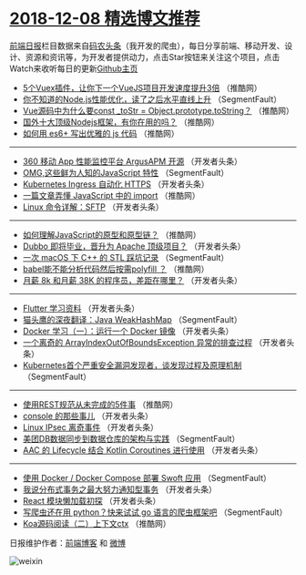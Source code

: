 # [2018-12-08 精选博文推荐](https://toutiao.qdkfweb.cn/date/2018/12/08)

[前端日报](https://qdkfweb.cn/c/news)栏目数据来自[码农头条](https://toutiao.qdkfweb.cn/)（我开发的爬虫），每日分享前端、移动开发、设计、资源和资讯等，为开发者提供动力，点击Star按钮来关注这个项目，点击Watch来收听每日的更新[Github主页](https://github.com/kujian/frontendDaily)
* [5个Vuex插件，让你下一个VueJS项目开发速度提升3倍](https://toutiao.qdkfweb.cn/94044.html) （推酷网）
* [你不知道的Node.js性能优化，读了之后水平直线上升](https://toutiao.qdkfweb.cn/93992.html) （SegmentFault）
* [Vue源码中为什么要const _toStr = Object.prototype.toString？](https://toutiao.qdkfweb.cn/94048.html) （推酷网）
* [国外十大顶级Nodejs框架，有你在用的吗？](https://toutiao.qdkfweb.cn/94040.html) （推酷网）
* [如何用 es6+ 写出优雅的 js 代码](https://toutiao.qdkfweb.cn/94038.html) （推酷网）

***
* [360 移动 App 性能监控平台 ArgusAPM 开源](https://toutiao.qdkfweb.cn/94019.html) （开发者头条）
* [OMG,这些鲜为人知的JavaScript 特性](https://toutiao.qdkfweb.cn/93991.html) （SegmentFault）
* [Kubernetes Ingress 自动化 HTTPS](https://toutiao.qdkfweb.cn/94013.html) （开发者头条）
* [一篇文章弄懂 JavaScript 中的 import](https://toutiao.qdkfweb.cn/94037.html) （推酷网）
* [Linux 命令详解：SFTP](https://toutiao.qdkfweb.cn/94017.html) （开发者头条）

***
* [如何理解JavaScript的原型和原型链？](https://toutiao.qdkfweb.cn/94041.html) （推酷网）
* [Dubbo 即将毕业，晋升为 Apache 顶级项目？](https://toutiao.qdkfweb.cn/94020.html) （开发者头条）
* [一次 macOS 下 C++ 的 STL 踩坑记录](https://toutiao.qdkfweb.cn/94000.html) （SegmentFault）
* [babel能不能分析代码然后按需polyfill ？](https://toutiao.qdkfweb.cn/94047.html) （推酷网）
* [月薪 8k 和月薪 38K 的程序员，差距在哪里？](https://toutiao.qdkfweb.cn/94003.html) （开发者头条）

***
* [Flutter 学习资料](https://toutiao.qdkfweb.cn/94014.html) （开发者头条）
* [猫头鹰的深夜翻译：Java WeakHashMap](https://toutiao.qdkfweb.cn/93993.html) （SegmentFault）
* [Docker 学习（一）：运行一个 Docker 镜像](https://toutiao.qdkfweb.cn/94004.html) （开发者头条）
* [一个离奇的 ArrayIndexOutOfBoundsException 异常的排查过程](https://toutiao.qdkfweb.cn/94015.html) （开发者头条）
* [Kubernetes首个严重安全漏洞发现者，谈发现过程及原理机制](https://toutiao.qdkfweb.cn/93994.html) （SegmentFault）

***
* [使用REST规范从未完成的5件事](https://toutiao.qdkfweb.cn/94039.html) （推酷网）
* [console 的那些事儿](https://toutiao.qdkfweb.cn/94005.html) （开发者头条）
* [Linux IPsec 离奇事件](https://toutiao.qdkfweb.cn/94016.html) （开发者头条）
* [美团DB数据同步到数据仓库的架构与实践](https://toutiao.qdkfweb.cn/93995.html) （SegmentFault）
* [AAC 的 Lifecycle 结合 Kotlin Coroutines 进行使用](https://toutiao.qdkfweb.cn/94006.html) （开发者头条）

***
* [使用 Docker / Docker Compose 部署 Swoft 应用](https://toutiao.qdkfweb.cn/93996.html) （SegmentFault）
* [我说分布式事务之最大努力通知型事务](https://toutiao.qdkfweb.cn/94007.html) （开发者头条）
* [React 模块懒加载初探](https://toutiao.qdkfweb.cn/94018.html) （开发者头条）
* [写爬虫还在用 python？快来试试 go 语言的爬虫框架吧](https://toutiao.qdkfweb.cn/93997.html) （SegmentFault）
* [Koa源码阅读（二）上下文ctx](https://toutiao.qdkfweb.cn/94042.html) （推酷网）

日报维护作者：[前端博客](https://qdkfweb.cn/) 和 [微博](https://qdkfweb.cn/go/weibo)

![weixin](https://user-images.githubusercontent.com/3055447/38468989-651132ac-3b80-11e8-8e6b-15122322a9d7.png)
